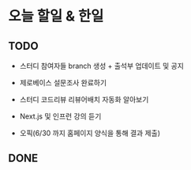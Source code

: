 # 오늘 할일 & 한일

## TODO

- 스터디 참여자들 branch 생성 + 출석부 업데이트 및 공지

- 제로베이스 설문조사 완료하기

- 스터디 코드리뷰 리뷰어배치 자동화 알아보기

- Next.js 및 인프런 강의 듣기

- 오픽(6/30 까지 홈페이지 양식을 통해 결과 제출)

## DONE
